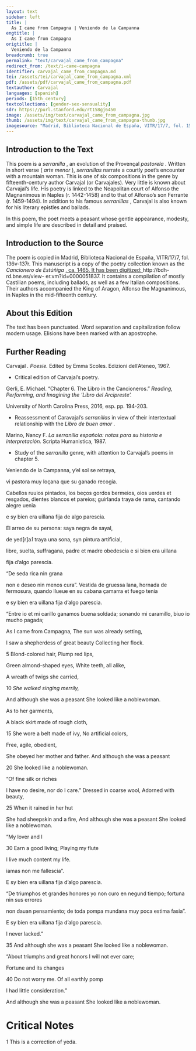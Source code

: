 ```yaml
---
layout: text
sidebar: left
title: |
  As I came from Campagna | Veniendo de la Campanna
engtitle: |
  As I came from Campagna
origtitle: |
  Veniendo de la Campanna
breadcrumb: true
permalink: "text/carvajal_came_from_campagna"
redirect_from: /text/i-came-campagna
identifier: carvajal_came_from_campagna.md
tei: /assets/tei/carvajal_came_from_campagna.xml
pdf: /assets/pdf/carvajal_came_from_campagna.pdf
textauthor: Carvajal
languages: [spanish]
periods: [15th_century]
textcollections: [gender-sex-sensuality]
sdr: https://purl.stanford.edu/rt158gj6450
image: /assets/img/text/carvajal_came_from_campagna.jpg
thumb: /assets/img/text/carvajal_came_from_campagna-thumb.jpg
imagesource: "Madrid, Biblioteca Nacional de España, VITR/17/7, fol. 154r [Public Domain]"
---
```

<h2>Introduction to the Text</h2>
<p>This poem is a <i> serranilla</i> , an evolution of the Provençal <i> pastorela</i> . Written in short verse (<i> arte menor</i> ), <i> serranillas </i> narrate a courtly poet’s encounter with a mountain woman. This is one of six compositions in the genre by fifteenth-century author Carvajal (or Carvajales). Very little is known about Carvajal’s life. His poetry is linked to the Neapolitan court of Alfonso the Magnanimous in Naples (r. 1442-1458) and to that of Alfonso’s son Ferrante (r. 1459-1494). In addition to his famous <i> serranillas</i> , Carvajal is also known for his literary epistles and ballads.</p>

<p>In this poem, the poet meets a peasant whose gentle appearance, modesty, and simple life are described in detail and praised.</p>

<h2>Introduction to the Source</h2>
<p>The poem is copied in Madrid, Biblioteca Nacional de España, VITR/17/7, fol. 136v-137r. This manuscript is a copy of the poetry collection known as the <i> Cancionero de Estúñiga</i> <a href="http://bdh-rd.bne.es/view-" target="_blank"> , ca. 1465. It has been digitized: </a> http://bdh-rd.bne.es/view- er.vm?id=0000051837. It contains a compilation of mostly Castilian poems, including ballads, as well as a few Italian compositions. Their authors accompanied the King of Aragon, Alfonso the Magnanimous, in Naples in the mid-fifteenth century.</p>

<h2>About this Edition</h2>
<p>The text has been punctuated. Word separation and capitalization follow modern usage. Elisions have been marked with an apostrophe.</p>

<h2>Further Reading</h2>
<p>Carvajal<i> . Poesie. </i> Edited by Emma Scoles. Edizioni dell’Ateneo, 1967.</p>
<ul>
<li>Critical edition of Carvajal’s poetry.</li></ul>
<p>Gerli, E. Michael. “Chapter 6. The Libro in the Cancioneros.” <i> Reading, Performing, and Imagining the ‘Libro del Arcipreste’.</i></p>
<p>University of North Carolina Press, 2016, esp. pp. 194-203.</p>
<ul>
<li>Reassessment of Caravajal’s <em>serranillas</em> in view of their intertextual relationship with the <em>Libro de buen amor</em> .</li></ul>
<p>Marino, Nancy F. <i> La serranilla española: notas para su historia e interpretación. </i> Scripta Humanistica, 1987.</p>
<ul>
<li>Study of the <em>serranilla</em> genre, with attention to Carvajal’s poems in chapter 5.</li>
</ul>

<p>Veniendo de la Campanna, y’el sol se retraya,</p>
<p>vi pastora muy loçana que su ganado recogia.</p>

<p>Cabellos ruuios pintados, los beços gordos bermeios, oios uerdes et resgados, dientes blancos et pareios; guirlanda traya de rama, cantando alegre uenia</p>
<p>e sy bien era uillana fija de algo parescia.</p>

<p>El arreo de su persona: saya negra de sayal,</p>
<p>de yed[r]a<em>1</em> traya una sona, syn pintura artificial,</p>
<p>libre, suelta, suffragana, padre et madre obedescia e si bien era uillana</p>
<p>fija d’algo parescia.</p>

<p>“De seda rica nin grana</p>
<p>non e deseo nin menos cura”. Vestida de gruessa lana, hornada de fermosura, quando llueue en su cabana çamarra et fuego tenia</p>
<p>e sy bien era uillana fija d’algo parescia.</p>

<p>“Entre io et mi carillo ganamos buena soldada; sonando mi caramillo, biuo io mucho pagada;</p>
<p>As I came from Campagna, The sun was already setting,</p>
<p>I saw a shepherdess of great beauty Collecting her flock.</p>

<p>5 Blond-colored hair, Plump red lips,</p>
<p>Green almond-shaped eyes, White teeth, all alike,</p>
<p>A wreath of twigs she carried,</p>
<p>10 <em>She walked singing merrily,</em></p>
<p>And although she was a peasant She looked like a noblewoman.</p>

<p>As to her garments,</p>
<p>A black skirt made of rough cloth,</p>
<p>15 She wore a belt made of ivy, No artificial colors,</p>
<p>Free, agile, obedient,</p>
<p>She obeyed her mother and father. And although she was a peasant</p>
<p>20 She looked like a noblewoman.</p>

<p>“Of fine silk or riches</p>
<p>I have no desire, nor do I care.” Dressed in coarse wool, Adorned with beauty,</p>
<p>25 When it rained in her hut</p>
<p>She had sheepskin and a fire, And although she was a peasant She looked like a noblewoman.</p>

<p>“My lover and I</p>
<p>30 Earn a good living; Playing my flute</p>
<p>I live much content my life.</p>

<p>iamas non me fallescia”.</p>
<p>E sy bien era uillana fija d’algo parescia.</p>

<p>“De triumphos et grandes honores yo non curo en negund tiempo; fortuna nin sus errores</p>
<p>non dauan pensamiento; de toda pompa mundana muy poca estima fasia”.</p>
<p>E sy bien era uillana fija d’algo parescia.</p>
<p>I never lacked.”</p>
<p>35 And although she was a peasant She looked like a noblewoman.</p>

<p>“About triumphs and great honors I will not ever care;</p>
<p>Fortune and its changes</p>
<p>40 Do not worry me. Of all earthly pomp</p>
<p>I had little consideration.”</p>
<p>And although she was a peasant She looked like a noblewoman.</p>

<h1>Critical Notes</h1>

<p>1 This is a correction of yeda.</p>
